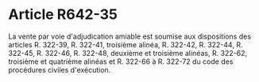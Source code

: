 # Article R642-35

La vente par voie d'adjudication amiable est soumise aux dispositions des articles R. 322-39, R. 322-41, troisième alinéa, R. 322-42, R. 322-44, R. 322-45, R. 322-46, R. 322-48, deuxième et troisième alinéas, R. 322-62, troisième et quatrième alinéas et R. 322-66 à R. 322-72 du code des procédures civiles d'exécution.
